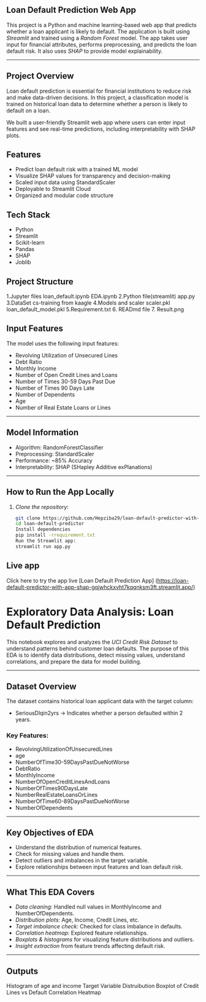  ## Loan Default Prediction Web App

This project is a Python and machine learning-based web app that predicts whether a loan applicant is likely to default. The application is built using *Streamlit* and trained using a *Random Forest* model. The app takes user input for financial attributes, performs preprocessing, and predicts the loan default risk. It also uses *SHAP* to provide model explainability.

---

## Project Overview

Loan default prediction is essential for financial institutions to reduce risk and make data-driven decisions. In this project, a classification model is trained on historical loan data to determine whether a person is likely to default on a loan.

We built a user-friendly Streamlit web app where users can enter input features and see real-time predictions, including interpretability with SHAP plots.


##  Features

-  Predict loan default risk with a trained ML model
-  Visualize SHAP values for transparency and decision-making
-  Scaled input data using StandardScaler
-  Deployable to Streamlit Cloud
-  Organized and modular code structure


##  Tech Stack

- Python
- Streamlit
- Scikit-learn
- Pandas
- SHAP
- Joblib


## Project Structure
1.Jupyter files 
loan_default.ipynb
EDA.ipynb
2.Python file(streamlit)
  app.py
3.DataSet
cs-training from kaagle
4.Models and scaler
  scaler.pkl
 loan_default_model.pkl
 5.Requirement.txt
 6. READmd file
 7. Result.png 
   
   ##  Input Features

The model uses the following input features:

- Revolving Utilization of Unsecured Lines
- Debt Ratio
- Monthly Income
- Number of Open Credit Lines and Loans
- Number of Times 30-59 Days Past Due
- Number of Times 90 Days Late
- Number of Dependents
- Age
- Number of Real Estate Loans or Lines

---

## Model Information

- Algorithm: RandomForestClassifier
- Preprocessing: StandardScaler
- Performance: ~85% Accuracy
- Interpretability: SHAP (SHapley Additive exPlanations)

---

##  How to Run the App Locally

1. *Clone the repository*:
   ```bash
   git clone https://github.com/Hepziba29/loan-default-predictor-with-Streamlit-SHAPgit
   cd loan-default-predictor
   Install dependencies
   pip install -rrequirement.txt
   Run the Streamlit app:
   streamlit run app.py
 ## Live app
   Click here to try the app live [Loan Default Prediction App]
   (https://loan-default-predictor-with-app-shap-gqjwhckxvht7kqqnksm3ft.streamlit.app/)

 #  Exploratory Data Analysis: Loan Default Prediction

This notebook explores and analyzes the *UCI Credit Risk Dataset* to understand patterns behind customer loan defaults. The purpose of this EDA is to identify data distributions, detect missing values, understand correlations, and prepare the data for model building.

---

##  Dataset Overview

The dataset contains historical loan applicant data with the target column:

- SeriousDlqin2yrs → Indicates whether a person defaulted within 2 years.

### Key Features:

- RevolvingUtilizationOfUnsecuredLines
- age
- NumberOfTime30-59DaysPastDueNotWorse
- DebtRatio
- MonthlyIncome
- NumberOfOpenCreditLinesAndLoans
- NumberOfTimes90DaysLate
- NumberRealEstateLoansOrLines
- NumberOfTime60-89DaysPastDueNotWorse
- NumberOfDependents

---

##  Key Objectives of EDA

- Understand the distribution of numerical features.
- Check for missing values and handle them.
- Detect outliers and imbalances in the target variable.
- Explore relationships between input features and loan default risk.

---

##  What This EDA Covers

-  *Data cleaning:* Handled null values in MonthlyIncome and NumberOfDependents.
-  *Distribution plots:* Age, Income, Credit Lines, etc.
-  *Target imbalance check:* Checked for class imbalance in defaults.
-  *Correlation heatmap:* Explored feature relationships.
-  *Boxplots & histograms* for visualizing feature distributions and outliers.
-  *Insight extraction* from feature trends affecting default risk.

---

## Outputs
Histogram of age and income
Target Variable Distruibution
Boxplot of Credit Lines vs Default
Correlation Heatmap
   
   
